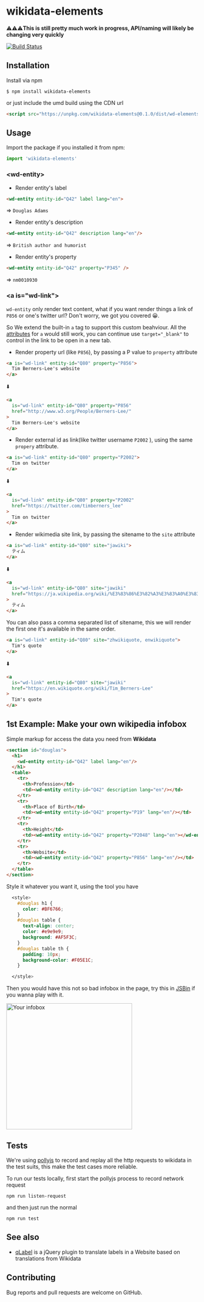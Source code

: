 # wikidata-elements

⚠️⚠️⚠️**This is still pretty much work in progress, API/naming will likely be changing very quickly**

[![Build Status](https://travis-ci.org/lisongx/wikidata-elements.svg?branch=master)](https://travis-ci.org/lisongx/wikidata-elements)

## Installation

Install via npm

```
$ npm install wikidata-elements
```

or just include the umd build using the CDN url

```html
<script src="https://unpkg.com/wikidata-elements@0.1.0/dist/wd-elements.umd.js"></script>
```

## Usage

Import the package if you installed it from npm:

```javascript
import 'wikidata-elements'
```

###  \<wd-entity\>

* Render entity's label

```html
<wd-entity entity-id="Q42" label lang="en">
```

=>  ```Douglas Adams```

* Render entity's description

```html
<wd-entity entity-id="Q42" description lang="en"/>
```

=> ```British author and humorist```

* Render entity's property

```html
<wd-entity entity-id="Q42" property="P345" />
```
=>  ```nm0010930```

###  \<a is="wd-link"\>

`wd-entity` only render text content, what if you want render things a link of `P856` or one's twitter url? Don't worry, we got you covered 😀.

So We extend the built-in `a` tag to support this custom beahviour. All the [attributes](https://developer.mozilla.org/en-US/docs/Web/HTML/Element/a#Attributes) for `a` would still work, you can continue use `target="_blank"` to control in the link to be open in a new tab.


* Render property url (like `P856`), by passing a P value to `property` attribute

```html
<a is="wd-link" entity-id="Q80" property="P856">
  Tim Berners-Lee's website
</a>
```

:arrow_down:

```html
<a
  is="wd-link" entity-id="Q80" property="P856"
  href="http://www.w3.org/People/Berners-Lee/"
>
  Tim Berners-Lee's website
</a>
```

* Render external id as link(like twitter username `P2002` ), using the same `propery` attribute.

```html
<a is="wd-link" entity-id="Q80" property="P2002">
  Tim on twitter
</a>
```

:arrow_down:

```html
<a
  is="wd-link" entity-id="Q80" property="P2002"
  href="https://twitter.com/timberners_lee"
>
  Tim on twitter
</a>
```

* Render wikimedia site link, by passing the sitename to the `site` attribute

```html
<a is="wd-link" entity-id="Q80" site="jawiki">
  ティム
</a>
```
:arrow_down:

```html
<a
  is="wd-link" entity-id="Q80" site="jawiki"
  href="https://ja.wikipedia.org/wiki/%E3%83%86%E3%82%A3%E3%83%A0%E3%83%BB%E3%83%90%E3%83%BC%E3%83%8A%E3%83%BC%E3%82%BA%EF%BC%9D%E3%83%AA%E3%83%BC"
>
  ティム
</a>
```

You can also pass a comma separated list of sitename, this we will render the first one it's available in the same order.

```html
<a is="wd-link" entity-id="Q80" site="zhwikiquote, enwikiquote">
  Tim's quote
</a>
```
:arrow_down:

```html
<a
  is="wd-link" entity-id="Q80" site="jawiki"
  href="https://en.wikiquote.org/wiki/Tim_Berners-Lee"
>
  Tim's quote
</a>
```

## 1st Example: Make your own wikipedia infobox

Simple markup for access the data you need from **Wikidata**

```html
<section id="douglas">
  <h1>
    <wd-entity entity-id="Q42" label lang="en"/>
  </h1>
  <table>
    <tr>
      <th>Profession</td>
      <td><wd-entity entity-id="Q42" description lang="en"/></td>
    </tr>
    <tr>
      <th>Place of Birth</td>
      <td><wd-entity entity-id="Q42" property="P19" lang="en"/></td>
    </tr>
    <tr>
      <th>Height</td>
      <td><wd-entity entity-id="Q42" property="P2048" lang="en"></wd-entity>m</td>
    </tr>
    <tr>
      <th>Website</td>
      <td><wd-entity entity-id="Q42" property="P856" lang="en"/></td>
    </tr>
  </table>
</section>
```

Style it whatever you want it, using the tool you have

```css
  <style>
    #douglas h1 {
      color: #BF6766;
    }
    #douglas table {
      text-align: center;
      color: #e9e9e9;
      background: #AF5F3C;
    }
    #douglas table th {
      padding: 10px;
      background-color: #F05E1C;
    }

  </style>
```

Then you would have this not so bad infobox in the page, try this in [JSBin](https://jsbin.com/qejiwicuze/edit?html,output) if you wanna play with it.

<img width="331" alt="Your infobox" src="https://user-images.githubusercontent.com/349342/67250338-e35ce880-f462-11e9-9015-cc1e21f1a249.png">

## Tests

We're using [pollyjs](https://github.com/Netflix/pollyjs) to record and replay all the http requests to wikidata in the test suits, this make the test cases more reliable.

To run our tests locally, first start the pollyjs process to record network request

```npm run listen-request```

and then just run the normal

```
npm run test
```

## See also

* [qLabel](https://googleknowledge.github.io/qlabel/) is a jQuery plugin to translate labels in a Website based on translations from Wikidata

## Contributing

Bug reports and pull requests are welcome on GitHub.

